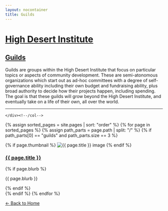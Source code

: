 ```yaml
---
layout: nocontainer
title: Guilds
---
```




<div class="container">
  <div class="row">
    <div class="col">
      <h1><a href="/">High Desert Institute</a></h1>
      <h2><a href="/guilds">Guilds</a></h2>
      <p>Guilds are groups within the High Desert Institute that focus on particular topics or aspects of community development. These are semi-atonomous organizations which start out as ad-hoc committees with a degree of self-governance ability including their own budget and fundraising ability, plus broad authority to decide how their projects happen, including spending. The goal is that these guilds will grow beyond the High Desert Institute, and eventually take on a life of their own, all over the world.</p>
      <hr>

    </div><!--/col-->
  </div><!--/row-->

  <div class="row" markdown="0">

{% assign sorted_pages = site.pages | sort: "order" %}
{% for page in sorted_pages %}
  {% assign path_parts = page.path | split: "/" %}
  {% if path_parts[0] == "guilds" and path_parts.size == 3 %}
    <div class="col-md-4">
    {% if page.thumbnail %}
      <img src="{{ page.thumbnail }}" alt="{{ page.title }} image" class="photo">
    {% endif %}
      <h3><a href="{{ page.url }}">{{ page.title }}</a></h3>
      {% if page.blurb %}<p>{{ page.blurb }}</p>{% endif %}
    </div><!--/col-md-4-->
  {% endif %}
{% endfor %}

  </div><!--/row-->
  <div class="row">
    <div class="col">
      <a href="/">← Back to Home</a>
    </div><!--/col-->
  </div><!--/row---->
</div><!--/container-->
